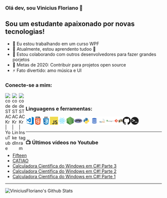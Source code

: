 ### Olá dev, sou Vinicius Floriano 👋

## Sou um estudante apaixonado por novas tecnologias!

- 🔭 Eu estou trabalhando em um curso WPF
- 🌱 Atualmente, estou aprendento tudoo 🤣
- 👯 Estou colaborando com outros desenvolvedores para fazer grandes porjetos
- 🥅 Metas de 2020: Contribuir para projetos open source
- ⚡ Fato divertido: amo música e UI

### Conecte-se a mim:

[<img align="left" alt="codeSTACKr | YouTube" width="22px" src="https://cdn.jsdelivr.net/npm/simple-icons@v3/icons/youtube.svg" />][youtube]
[<img align="left" alt="codeSTACKr | LinkedIn" width="22px" src="https://cdn.jsdelivr.net/npm/simple-icons@v3/icons/linkedin.svg" />][linkedin]
[<img align="left" alt="codeSTACKr | Instagram" width="22px" src="https://cdn.jsdelivr.net/npm/simple-icons@v3/icons/instagram.svg" />][instagram]

<br />

### Linguagens e ferramentas:

<img align="left" alt="Visual Studio Code" width="26px" src="https://raw.githubusercontent.com/github/explore/80688e429a7d4ef2fca1e82350fe8e3517d3494d/topics/visual-studio-code/visual-studio-code.png" />
<img align="left" alt="HTML5" width="26px" src="https://raw.githubusercontent.com/github/explore/80688e429a7d4ef2fca1e82350fe8e3517d3494d/topics/html/html.png" />
<img align="left" alt="CSS3" width="26px" src="https://raw.githubusercontent.com/github/explore/80688e429a7d4ef2fca1e82350fe8e3517d3494d/topics/css/css.png" />
<img align="left" alt="JavaScript" width="26px" src="https://raw.githubusercontent.com/github/explore/80688e429a7d4ef2fca1e82350fe8e3517d3494d/topics/javascript/javascript.png" />
<img align="left" alt="React" width="26px" src="https://raw.githubusercontent.com/github/explore/80688e429a7d4ef2fca1e82350fe8e3517d3494d/topics/react/react.png" />
<img align="left" alt="Node.js" width="26px" src="https://raw.githubusercontent.com/github/explore/80688e429a7d4ef2fca1e82350fe8e3517d3494d/topics/nodejs/nodejs.png" />
<img align="left" alt="PHP" width="26px" src="https://raw.githubusercontent.com/github/explore/80688e429a7d4ef2fca1e82350fe8e3517d3494d/topics/php/php.png" />
<img align="left" alt="Python" width="26px" src="https://raw.githubusercontent.com/github/explore/80688e429a7d4ef2fca1e82350fe8e3517d3494d/topics/python/python.png" />
<img align="left" alt="SQL" width="26px" src="https://raw.githubusercontent.com/github/explore/80688e429a7d4ef2fca1e82350fe8e3517d3494d/topics/sql/sql.png" />
<img align="left" alt="MySQL" width="26px" src="https://raw.githubusercontent.com/github/explore/80688e429a7d4ef2fca1e82350fe8e3517d3494d/topics/mysql/mysql.png" />
<img align="left" alt="MongoDB" width="26px" src="https://raw.githubusercontent.com/github/explore/80688e429a7d4ef2fca1e82350fe8e3517d3494d/topics/mongodb/mongodb.png" />
<img align="left" alt="Git" width="26px" src="https://raw.githubusercontent.com/github/explore/80688e429a7d4ef2fca1e82350fe8e3517d3494d/topics/git/git.png" />
<img align="left" alt="GitHub" width="26px" src="https://raw.githubusercontent.com/github/explore/78df643247d429f6cc873026c0622819ad797942/topics/github/github.png" />
<img align="left" alt="Terminal" width="26px" src="https://raw.githubusercontent.com/github/explore/80688e429a7d4ef2fca1e82350fe8e3517d3494d/topics/terminal/terminal.png" />

<br />
<br />

---

### 📺 Últimos vídeos no Youtube
<!-- YOUTUBE:START -->
- [Fifteen](https://www.youtube.com/watch?v=yKgShFfaMNc)
- [CATIAO](https://www.youtube.com/watch?v=2as6LbyzFYQ)
- [Calculadora Científica do Windows em C#! Parte 3](https://www.youtube.com/watch?v=S8W7cRNMJy0)
- [Calculadora Científica do Windows em C#! Parte 2](https://www.youtube.com/watch?v=k1kIJSXNzyU)
- [Calculadora Científica do Windows em C#! Parte 1](https://www.youtube.com/watch?v=pUGtJB9tMNQ)
<!-- YOUTUBE:END -->

---


<img align="left" alt="ViniciusFloriano's Github Stats" src="https://github-readme-stats.vercel.app/api?username=ViniciusFloriano&show_icons=true&hide_border=true" />

[youtube]: https://www.youtube.com/channel/UC2eIghPOySuV2y6d3llYG9Q
[instagram]: https://www.instagram.com/vini.floriano/
[linkedin]: https://www.linkedin.com/in/vinicius-pereira-floriano-filho-6b0510170/
